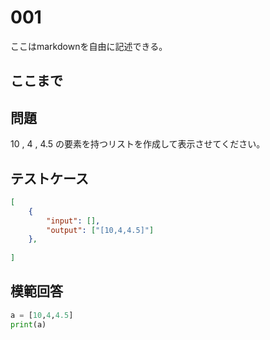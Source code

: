 # 001

ここはmarkdownを自由に記述できる。

ここまで
---
## 問題

10 , 4 , 4.5 の要素を持つリストを作成して表示させてください。

## テストケース

```json
[
	{
		"input": [],
		"output": ["[10,4,4.5]"]
  	},
	
]
```

## 模範回答
```python
a = [10,4,4.5]
print(a)
```